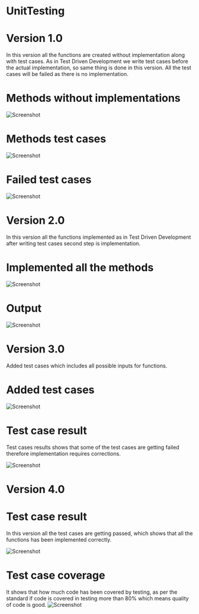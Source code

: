 # UnitTesting

# Version 1.0

In this version all the functions are created without implementation along with test cases. As in Test
Driven Development we write test cases before the actual implementation, so same thing is done 
in this version. All the test cases will be failed as there is no implementation.

# Methods without implementations
![Screenshot](ScreenShot.png)


# Methods test cases
![Screenshot](Screenshot2.png)


# Failed test cases
![Screenshot](ScreenShot4.png)


# Version 2.0

In this version all the functions implemented as in Test Driven Development after writing test cases second step is implementation.

# Implemented all the methods
![Screenshot](ScreenShot6.png)

 
# Output
![Screenshot](ScreenShot5.png)


# Version 3.0

Added test cases which includes all possible inputs for functions. 

# Added test cases
![Screenshot](Screenshot7.png)


# Test case result

Test cases results shows that some of the test cases are getting failed therefore implementation 
requires corrections.

![Screenshot](Screenshot8.png)

# Version 4.0

# Test case result

In this version all the test cases are getting passed, which shows that all the functions has been implemented correctly.

![Screenshot](Screenshot9.png)

# Test case coverage

It shows that how much code has been covered by testing, as per the standard if code is covered in testing 
more than 80% which means quality of code is good.
![Screenshot](Screenshot10.png)